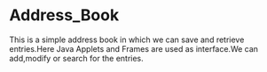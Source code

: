 # Address_Book
This is a simple address book in which we can save and retrieve entries.Here Java Applets and Frames are used as interface.We can add,modify or search for the entries.

